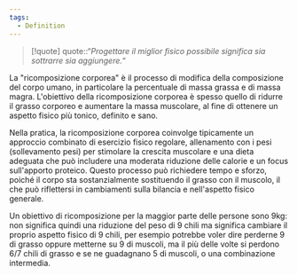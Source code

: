 ```yaml
---
tags:
  - Definition
---
```

> [!quote]
> quote::“*Progettare il miglior fisico possibile significa sia sottrarre sia aggiungere.*“

La "ricomposizione corporea" è il processo di modifica della composizione del corpo umano, in particolare la percentuale di massa grassa e di massa magra.
L'obiettivo della ricomposizione corporea è spesso quello di ridurre il grasso corporeo e aumentare la massa muscolare, al fine di ottenere un aspetto fisico più tonico, definito e sano.

Nella pratica, la ricomposizione corporea coinvolge tipicamente un approccio combinato di esercizio fisico regolare, allenamento con i pesi (sollevamento pesi) per stimolare la crescita muscolare e una dieta adeguata che può includere una moderata riduzione delle calorie e un focus sull'apporto proteico. Questo processo può richiedere tempo e sforzo, poiché il corpo sta sostanzialmente sostituendo il grasso con il muscolo, il che può riflettersi in cambiamenti sulla bilancia e nell'aspetto fisico generale.

Un obiettivo di ricomposizione per la maggior parte delle persone sono 9kg: non significa quindi una riduzione del peso di 9 chili ma significa cambiare il proprio aspetto fisico di 9 chili, per esempio potrebbe voler dire perderne 9 di grasso oppure metterne su 9 di muscoli, ma il più delle volte si perdono 6/7 chili di grasso e se ne guadagnano 5 di muscoli, o una combinazione intermedia.